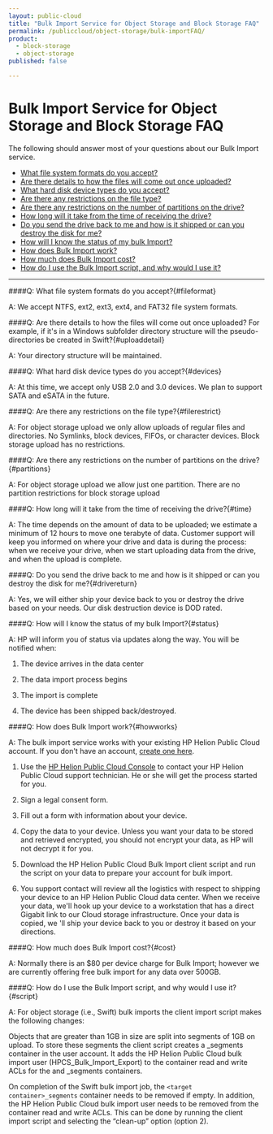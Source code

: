 ```yaml
---
layout: public-cloud
title: "Bulk Import Service for Object Storage and Block Storage FAQ"
permalink: /publiccloud/object-storage/bulk-importFAQ/
product:
  - block-storage
  - object-storage
published: false

---
```

<!--PUBLISHED-->
# Bulk Import Service for Object Storage and Block Storage FAQ

The following should answer most of your questions about our Bulk Import service.

- [What file system formats do you accept?](#fileformat)
- [Are there details to how the files will come out once uploaded?](#uploaddetail)
- [What hard disk device types do you accept?](#devices)
- [Are there any restrictions on the file type?](#filerestrict)
- [Are there any restrictions on the number of partitions on the drive?](#partitions)
- [How long will it take from the time of receiving the drive?](#time)
- [Do you send the drive back to me and how is it shipped or can you destroy the disk for me?](#drivereturn)
- [How will I know the status of my bulk Import?](#status)
- [How does Bulk Import work?](#howworks)
- [How much does Bulk Import cost?](#cost)
- [How do I use the Bulk Import script, and why would I use it?](#script)

_____________

####Q:	What file system formats do you accept?{#fileformat}

A: 	We accept NTFS, ext2, ext3, ext4, and FAT32 file system formats.

####Q:	Are there details to how the files will come out once uploaded? For example, if it's in a Windows subfolder directory structure will the pseudo-directories be created in Swift?{#uploaddetail}

A:	Your directory structure will be maintained.

####Q:	What hard disk device types do you accept?{#devices}

A:	At this time, we accept only USB 2.0 and 3.0 devices. We plan to support SATA and eSATA in the future.

####Q:	Are there any restrictions on the file type?{#filerestrict}

A:	For object storage upload we only allow uploads of regular files and directories. No Symlinks, block devices, FIFOs, or character devices. 
	Block storage upload has no restrictions.

####Q:	Are there any restrictions on the number of partitions on the drive?{#partitions}

A:	For object storage upload we allow just one partition. There are no partition restrictions for block storage upload

####Q:	How long will it take from the time of receiving the drive?{#time}

A:	The time depends on the amount of data to be uploaded; we estimate a minimum of 12 hours to move one terabyte of data. Customer support will keep you informed on where your drive and data is during the process:  when we receive your drive, when we start uploading data from the drive, and when the upload is complete.

####Q:	Do you send the drive back to me and how is it shipped or can you destroy the disk for me?{#drivereturn}

A:	Yes, we will either ship your device back to you or destroy the drive based on your needs. Our disk destruction device is DOD rated. 

####Q:	How will I know the status of my bulk Import?{#status}

A:	HP will inform you of status via updates along the way. You will be notified when:

1.	The device arrives in the data center

2.	The data import process begins

3.	The import is complete

4.	The device has been shipped back/destroyed.

####Q:	How does Bulk Import work?{#howworks}

A:	The bulk import service works with your existing HP Helion Public Cloud account. If you don't have an account, [create one here](http://www.hpcloud.com/free-trial).
1.	Use the 
[HP Helion Public Cloud Console](https://horizon.hpcloud.com/) to contact your HP Helion Public Cloud support technician. He or she will get the process started for you. 

2.	Sign a legal consent form.

3.	Fill out a form with information about your device.

4.	Copy the data to your device. Unless you want your data to be stored and retrieved encrypted, you should not encrypt your data, as HP will not decrypt it for you.

5.	Download the HP Helion Public Cloud Bulk Import client script and run the script on your data to prepare your account for bulk import.

6.	You support contact will review all the logistics with respect to shipping your device to an HP Helion Public Cloud data center. When we receive your data, we'll hook up your device to a workstation that has a direct Gigabit link to our Cloud storage infrastructure. Once your data is copied, we 'll ship your device back to you or destroy it based on your directions.

####Q:	How much does Bulk Import cost?{#cost}

A:	Normally there is an $80 per device charge for Bulk Import; however we are currently offering free bulk import for any data over 500GB.

####Q:	How do I use the Bulk Import script, and why would I use it?{#script}

A:	For object storage (i.e., Swift) bulk imports the client import script makes the following changes:

Objects that are greater than 1GB in size are split into segments of 1GB on upload.  To store these segments the client script creates a <target container>_segments container in the user account.
It adds the HP Helion Public Cloud bulk import user (HPCS_Bulk_Import_Export) to the container read and write ACLs for the <target container> and <target container>_segments containers.

On completion of the Swift bulk import job, the `<target container>_segments` container needs to be removed if empty.  In addition, the HP Helion Public Cloud bulk import user needs to be removed from the container read and write ACLs.  This can be done by running the client import script and selecting the &ldquo;clean-up&rdquo; option (option 2).
